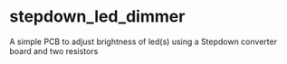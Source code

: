 # stepdown_led_dimmer
A simple PCB to adjust brightness of led(s) using a Stepdown converter board and two resistors
